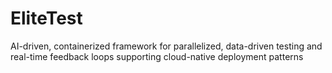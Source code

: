 # EliteTest
AI-driven, containerized framework for parallelized, data-driven testing and real-time feedback loops supporting cloud-native deployment patterns
